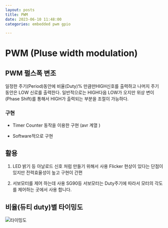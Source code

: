 ```yaml
---
layout: posts
title: PWM 
date: 2023-06-10 11:48:00
categories: embedded pwm gpio

---
```


# PWM (Pluse width modulation)

## PWM 펄스폭 변조

일정한 주기(Period)동안에 비율(Duty)% 만큼만HIGH신호를 출력하고 나머지 주기 동안은 LOW 신로를 출력한다. 일반적으로는 HIGH다음 LOW가 오지만 위상 변이(Phase Shift)를 통해서 HIGH가 출력되는 부분을 조절이 가능하다.

### 구현

* Timer Counter 동작을 이용한 구현 (avr 계열 )

* Software적으로 구현

## 활용

1. LED 밝기 등 아날로드  신호 처럼 만들기 위해서 사용 Flicker 현상이 있다는 단점이 있지만 전력효율성이 높고 구현이 간편

2. 서보모터를 제어 하는데 사용 SG90등 서보모터는 Duty주기에 따라서 모터의 각도를 제어하는 곳에서 사용 합니다. 

## 비율(듀티 duty)별 타이밍도

<img title="" src="asset/img/2023-06-14-pwm.svg" alt="타이밍도" data-align="center">
